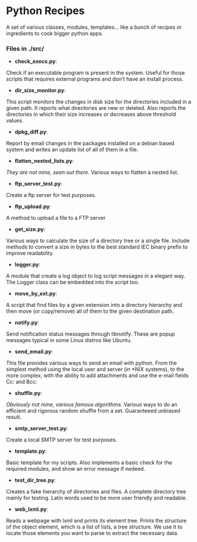 # Python Recipes

A set of various classes, modules, templates... like a bunch of recipes or
ingredients to cook bigger python apps.


### Files in ./src/

* **check_execs.py**:
 
 Check if an executable program is present in the system. Useful for those 
 scripts that requires external programs and don't have an install process.

* **dir_size_monitor.py**:

 This script monitors the changes in disk size for the directories included in
 a given path. It reports what directories are new or deleted. Also reports the
 directories in which their size increases or decreases above threshold values.

* **dpkg_diff.py**:

 Report by email changes in the packages installed on a debian based system and 
 writes an update list of all of them in a file. 

* **flatten_nested_lists.py**:

 *They are not mine, seen out there*. Various ways to flatten a nested list.

* **ftp_server_test.py**:

 Create a ftp server for test purposes.

* **ftp_upload.py**:

 A method to upload a file to a FTP server

* **get_size.py**:

 Various ways to calculate the size of a directory tree or a single file.
 Include methods to convert a size in bytes to the best standard IEC binary
 prefix to improve readability.

* **logger.py**:

 A module that create a log object to log script messages in a elegant way.
 The Logger class can be embedded into the script too.

* **move_by_ext.py**:

 A script that find files by a given extension into a directory hierarchy and 
 then move (or copy/remove) all of them to the given destination path.

* **notify.py**:

 Send notification status messages through libnotify. These are popup messages 
 typical in some Linux distros like Ubuntu.

* **send_email.py**:
 
 This file provides various ways to send an email with python. From the simplest 
 method using the local user and server (in *NIX systems), to the more complex, 
 with the ability to add attachments and use the e-mail fields Cc: and Bcc:
 
* **shuffle.py**:

 *Obviously not mine, various famous algorithms*. Various ways to do an 
 efficient and rigorous random shuffle from a set. Guaranteeed unbiased result. 

* **smtp_server_test.py**: 

 Create a local SMTP server for test purposes.

* **template.py**:

 Basic template for my scripts. Also implements a basic check for the required 
 modules, and show an error message if nedeed.

* **test_dir_tree.py**:

 Creates a fake hierarchy of directories and files.  A complete directory tree 
 mainly for testing. Latin words used to be more user friendly and readable.

* **web_lxml.py**:

 Reads a webpage with lxml and prints its element tree. Prints the structure of
 the object element, which is a list of lists, a tree structure. We use it to 
 locate those elements you want to parse to extract the necessary data.